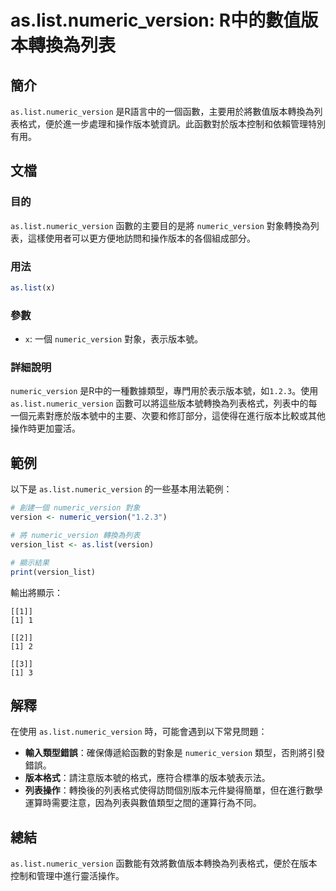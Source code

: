 <!--
Meta Description: # as.list.numeric_version: R中的數值版本轉換為列表 ## 簡介 `as.list.numeric_version` 是R語言中的一個函數，主要用於將數值版本轉換為列表格式，便於進一步處理和操作版本號資訊。此函數對於版本控制和依賴管理特別有用。 ## 文檔 ### 目的 `...
Meta Keywords: numeric_version, list, version, version_list, r中的數值版本轉換為列表
-->

# as.list.numeric_version: R中的數值版本轉換為列表

## 簡介
`as.list.numeric_version` 是R語言中的一個函數，主要用於將數值版本轉換為列表格式，便於進一步處理和操作版本號資訊。此函數對於版本控制和依賴管理特別有用。

## 文檔
### 目的
`as.list.numeric_version` 函數的主要目的是將 `numeric_version` 對象轉換為列表，這樣使用者可以更方便地訪問和操作版本的各個組成部分。

### 用法
```R
as.list(x)
```

### 參數
- `x`: 一個 `numeric_version` 對象，表示版本號。

### 詳細說明
`numeric_version` 是R中的一種數據類型，專門用於表示版本號，如`1.2.3`。使用 `as.list.numeric_version` 函數可以將這些版本號轉換為列表格式，列表中的每一個元素對應於版本號中的主要、次要和修訂部分，這使得在進行版本比較或其他操作時更加靈活。

## 範例
以下是 `as.list.numeric_version` 的一些基本用法範例：

```R
# 創建一個 numeric_version 對象
version <- numeric_version("1.2.3")

# 將 numeric_version 轉換為列表
version_list <- as.list(version)

# 顯示結果
print(version_list)
```
輸出將顯示：
```
[[1]]
[1] 1

[[2]]
[1] 2

[[3]]
[1] 3
```

## 解釋
在使用 `as.list.numeric_version` 時，可能會遇到以下常見問題：
- **輸入類型錯誤**：確保傳遞給函數的對象是 `numeric_version` 類型，否則將引發錯誤。
- **版本格式**：請注意版本號的格式，應符合標準的版本號表示法。
- **列表操作**：轉換後的列表格式使得訪問個別版本元件變得簡單，但在進行數學運算時需要注意，因為列表與數值類型之間的運算行為不同。

## 總結
`as.list.numeric_version` 函數能有效將數值版本轉換為列表格式，便於在版本控制和管理中進行靈活操作。